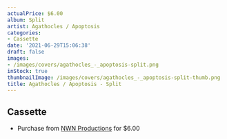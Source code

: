 ```yaml
---
actualPrice: $6.00
album: Split
artist: Agathocles / Apoptosis
categories:
- Cassette
date: '2021-06-29T15:06:38'
draft: false
images:
- /images/covers/agathocles_-_apoptosis-split.png
inStock: true
thumbnailImage: /images/covers/agathocles_-_apoptosis-split-thumb.png
title: Agathocles / Apoptosis - Split
---
```


## Cassette
* Purchase from [NWN Productions](http://shop.nwnprod.com/index.php?route=product/product&path=73&product_id=9001&sort=pd.name&order=ASC) for $6.00
